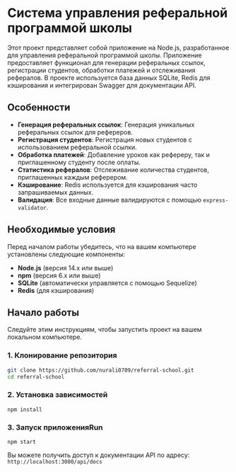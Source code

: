 # Система управления реферальной программой школы

Этот проект представляет собой приложение на Node.js, разработанное для управления реферальной программой школы. Приложение предоставляет функционал для генерации реферальных ссылок, регистрации студентов, обработки платежей и отслеживания рефералов. В проекте используется база данных SQLite, Redis для кэширования и интегрирован Swagger для документации API.

## Особенности

- **Генерация реферальных ссылок**: Генерация уникальных реферальных ссылок для рефереров.
- **Регистрация студентов**: Регистрация новых студентов с использованием реферальной ссылки.
- **Обработка платежей**: Добавление уроков как рефереру, так и приглашенному студенту после оплаты.
- **Статистика рефералов**: Отслеживание количества студентов, приглашенных каждым реферером.
- **Кэширование**: Redis используется для кэширования часто запрашиваемых данных.
- **Валидация**: Все входные данные валидируются с помощью `express-validator`.

## Необходимые условия

Перед началом работы убедитесь, что на вашем компьютере установлены следующие компоненты:

- **Node.js** (версия 14.x или выше)
- **npm**  (версия 6.x или выше)
- **SQLite** (автоматически управляется с помощью Sequelize)
- **Redis** (для кэширования)

## Начало работы

Следуйте этим инструкциям, чтобы запустить проект на вашем локальном компьютере.

### 1. Клонирование репозитория

```bash
git clone https://github.com/nurali0709/referral-school.git
cd referral-school
```

### 2. Установка зависимостей
```
npm install
```

### 3. Запуск приложенияRun
```
npm start
```

Вы можете получить доступ к документации API по адресу: `http://localhost:3000/api/docs`
